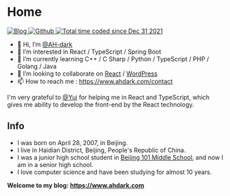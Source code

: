 # Home

<p>
  <a href="https://ahdark.com" target="_blank">
    <img alt="Blog" src="https://img.shields.io/badge/Blog-ahdark.com-%231D7EA7.svg?logo=wordpress&logoColor=white" />
  </a> 
  <a href="https://github.com/AH-dark" target="_blank">
    <img alt="Github" src="https://img.shields.io/badge/GitHub-AHdark-%2312100E.svg?logo=Github&logoColor=white" />
  </a> 
  <a href="https://wakatime.com/@81977bc9-5534-44bf-89f9-d1a4cd76fc29">
    <img src="https://wakatime.com/badge/user/81977bc9-5534-44bf-89f9-d1a4cd76fc29.svg" alt="Total time coded since Dec 31 2021" />
  </a>
</p>

- 👋 Hi, I’m [@AH-dark](https://www.ahdark.com)
- 👀 I’m interested in React / TypeScript / Spring Boot
- 🌱 I’m currently learning C++ / C Sharp / Python / TypeScript / PHP / Golang / Java
- 💞️ I’m looking to collaborate on [React](https://github.com/facebook/react)
  / [WordPress](https://github.com/WordPress/WordPress/)
- 📫 How to reach me : <https://www.ahdark.com/contact>

I'm very grateful to [@Yui](https://github.com/topjohncian) for helping me in React and TypeScript, which gives me
ability to develop the front-end by the React technology.

## Info

- I was born on April 28, 2007, in Beijing.
- I live in Haidian District, Beijing, People's Republic of China.
- I was a junior high school student in [Beijing 101 Middle School](http://www.beijing101.com), and now I am in a senior high school.
- I love computer science and have been studying for almost 10 years.

**Welcome to my blog: <https://www.ahdark.com>**

